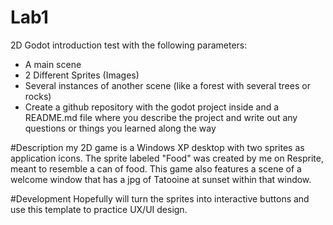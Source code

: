 # Lab1
2D Godot introduction test with the following parameters:

 - A main scene
 - 2 Different Sprites (Images)
 - Several instances of another scene (like a forest with several trees or rocks)
 - Create a github repository with the godot project inside and a README.md file where you describe the project and write out any questions or things you learned along the way

 #Description
 my 2D game is a Windows XP desktop with two sprites as application icons. The sprite labeled "Food" was created by me on Resprite, meant to resemble a can of food. This game also features a scene of a welcome window that has a jpg of Tatooine at sunset within that window.

 #Development
 Hopefully will turn the sprites into interactive buttons and use this template to practice UX/UI design.
